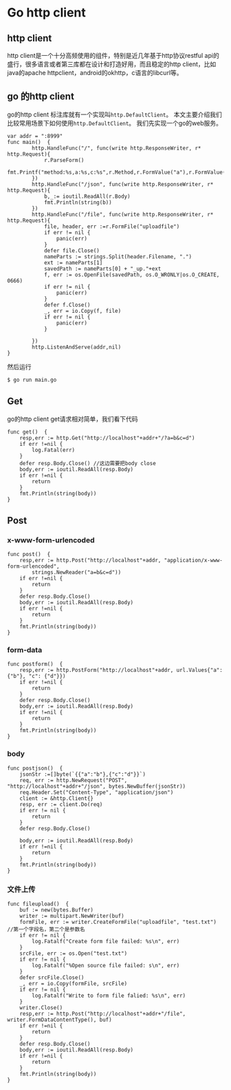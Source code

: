 # Go http client

## http client 
http client是一个十分高频使用的组件，特别是近几年基于http协议restful api的盛行，很多语言或者第三库都在设计和打造好用，而且稳定的http client，比如java的apache httpclient，android的okhttp，c语言的libcurl等。


## go 的http client

go的http client 标注库就有一个实现叫`http.DefaultClient`。 本文主要介绍我们比较常用场景下如何使用`http.DefaultClient`。
我们先实现一个go的web服务。

```golang
var addr = ":8999"
func main()  {
		http.HandleFunc("/", func(write http.ResponseWriter, r* http.Request){
			r.ParseForm()
			fmt.Printf("method:%s,a:%s,c:%s",r.Method,r.FormValue("a"),r.FormValue("c"))
		})
		http.HandleFunc("/json", func(write http.ResponseWriter, r* http.Request){
			b,_:= ioutil.ReadAll(r.Body)
			fmt.Println(string(b))
		})
		http.HandleFunc("/file", func(write http.ResponseWriter, r* http.Request){
			file, header, err :=r.FormFile("uploadfile")
			if err != nil {
				panic(err)
			}
			defer file.Close()
			nameParts := strings.Split(header.Filename, ".")
			ext := nameParts[1]
			savedPath := nameParts[0] + "_up."+ext
			f, err := os.OpenFile(savedPath, os.O_WRONLY|os.O_CREATE, 0666)
			if err != nil {
				panic(err)
			}
			defer f.Close()
			_, err = io.Copy(f, file)
			if err != nil {
				panic(err)
			}

		})
		http.ListenAndServe(addr,nil)
}
```

然后运行

```bash
$ go run main.go
```

## Get
go的http client get请求相对简单，我们看下代码
```golang
func get()  {
	resp,err := http.Get("http://localhost"+addr+"/?a=b&c=d")
	if err !=nil {
		log.Fatal(err)
	}
	defer resp.Body.Close() //这边需要把body close
	body,err := ioutil.ReadAll(resp.Body)
	if err !=nil {
		return
	}
	fmt.Println(string(body))
}
``` 

## Post

### x-www-form-urlencoded
```golang
func post()  {
	resp,err := http.Post("http://localhost"+addr, "application/x-www-form-urlencoded",
		strings.NewReader("a=b&c=d"))
	if err !=nil {
		return
	}
	defer resp.Body.Close()
	body,err := ioutil.ReadAll(resp.Body)
	if err !=nil {
		return
	}
	fmt.Println(string(body))
}
```

### form-data
```golang
func postform()  {
	resp,err := http.PostForm("http://localhost"+addr, url.Values{"a": {"b"}, "c": {"d"}})
	if err !=nil {
		return
	}
	defer resp.Body.Close()
	body,err := ioutil.ReadAll(resp.Body)
	if err !=nil {
		return
	}
	fmt.Println(string(body))
}
```

### body

```golang
func postjson()  {
	jsonStr :=[]byte(`{{"a":"b"},{"c":"d"}}`)
	req, err := http.NewRequest("POST", "http://localhost"+addr+"/json", bytes.NewBuffer(jsonStr))
	req.Header.Set("Content-Type", "application/json")
	client := &http.Client{}
	resp, err := client.Do(req)
	if err != nil {
		return
	}
	defer resp.Body.Close()

	body,err := ioutil.ReadAll(resp.Body)
	if err !=nil {
		return
	}
	fmt.Println(string(body))
}
```



### 文件上传

```golang
func fileupload()  {
	buf := new(bytes.Buffer)
	writer := multipart.NewWriter(buf)
	formFile, err := writer.CreateFormFile("uploadfile", "test.txt") //第一个字段名，第二个是参数名
	if err != nil {
		log.Fatalf("Create form file failed: %s\n", err)
	}
	srcFile, err := os.Open("test.txt")
	if err != nil {
		log.Fatalf("%Open source file failed: s\n", err)
	}
	defer srcFile.Close()
	_, err = io.Copy(formFile, srcFile)
	if err != nil {
		log.Fatalf("Write to form file falied: %s\n", err)
	}
	writer.Close()
	resp,err := http.Post("http://localhost"+addr+"/file", writer.FormDataContentType(), buf)
	if err !=nil {
		return
	}
	defer resp.Body.Close()
	body,err := ioutil.ReadAll(resp.Body)
	if err !=nil {
		return
	}
	fmt.Println(string(body))
}
```